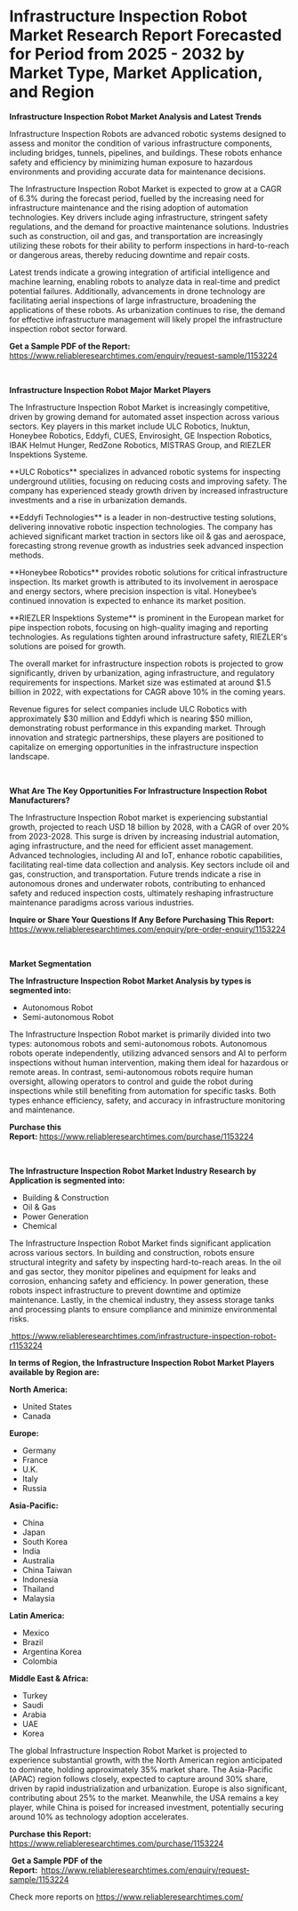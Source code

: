<p><h1>Infrastructure Inspection Robot Market Research Report Forecasted for Period from 2025 -  2032 by Market Type, Market Application, and Region</h1></p><p><strong>Infrastructure Inspection Robot Market Analysis and Latest Trends</strong></p>
<p><p>Infrastructure Inspection Robots are advanced robotic systems designed to assess and monitor the condition of various infrastructure components, including bridges, tunnels, pipelines, and buildings. These robots enhance safety and efficiency by minimizing human exposure to hazardous environments and providing accurate data for maintenance decisions.</p><p>The Infrastructure Inspection Robot Market is expected to grow at a CAGR of 6.3% during the forecast period, fuelled by the increasing need for infrastructure maintenance and the rising adoption of automation technologies. Key drivers include aging infrastructure, stringent safety regulations, and the demand for proactive maintenance solutions. Industries such as construction, oil and gas, and transportation are increasingly utilizing these robots for their ability to perform inspections in hard-to-reach or dangerous areas, thereby reducing downtime and repair costs.</p><p>Latest trends indicate a growing integration of artificial intelligence and machine learning, enabling robots to analyze data in real-time and predict potential failures. Additionally, advancements in drone technology are facilitating aerial inspections of large infrastructure, broadening the applications of these robots. As urbanization continues to rise, the demand for effective infrastructure management will likely propel the infrastructure inspection robot sector forward.</p></p>
<p><strong>Get a Sample PDF of the Report:&nbsp;</strong> <a href="https://www.reliableresearchtimes.com/enquiry/request-sample/1153224?utm_campaign=2464&utm_medium=2&utm_source=Github&utm_content=ia&utm_term=12042025&utm_id=infrastructure-inspection-robot">https://www.reliableresearchtimes.com/enquiry/request-sample/1153224</a></p>
<p>&nbsp;</p>
<p><strong>Infrastructure Inspection Robot Major Market Players</strong></p>
<p><p>The Infrastructure Inspection Robot Market is increasingly competitive, driven by growing demand for automated asset inspection across various sectors. Key players in this market include ULC Robotics, Inuktun, Honeybee Robotics, Eddyfi, CUES, Envirosight, GE Inspection Robotics, IBAK Helmut Hunger, RedZone Robotics, MISTRAS Group, and RIEZLER Inspektions Systeme.</p><p>**ULC Robotics** specializes in advanced robotic systems for inspecting underground utilities, focusing on reducing costs and improving safety. The company has experienced steady growth driven by increased infrastructure investments and a rise in urbanization demands.</p><p>**Eddyfi Technologies** is a leader in non-destructive testing solutions, delivering innovative robotic inspection technologies. The company has achieved significant market traction in sectors like oil & gas and aerospace, forecasting strong revenue growth as industries seek advanced inspection methods.</p><p>**Honeybee Robotics** provides robotic solutions for critical infrastructure inspection. Its market growth is attributed to its involvement in aerospace and energy sectors, where precision inspection is vital. Honeybee’s continued innovation is expected to enhance its market position.</p><p>**RIEZLER Inspektions Systeme** is prominent in the European market for pipe inspection robots, focusing on high-quality imaging and reporting technologies. As regulations tighten around infrastructure safety, RIEZLER's solutions are poised for growth.</p><p>The overall market for infrastructure inspection robots is projected to grow significantly, driven by urbanization, aging infrastructure, and regulatory requirements for inspections. Market size was estimated at around $1.5 billion in 2022, with expectations for CAGR above 10% in the coming years.</p><p>Revenue figures for select companies include ULC Robotics with approximately $30 million and Eddyfi which is nearing $50 million, demonstrating robust performance in this expanding market. Through innovation and strategic partnerships, these players are positioned to capitalize on emerging opportunities in the infrastructure inspection landscape.</p></p>
<p>&nbsp;</p>
<p><strong>What Are The Key Opportunities For Infrastructure Inspection Robot Manufacturers?</strong></p>
<p><p>The Infrastructure Inspection Robot market is experiencing substantial growth, projected to reach USD 18 billion by 2028, with a CAGR of over 20% from 2023-2028. This surge is driven by increasing industrial automation, aging infrastructure, and the need for efficient asset management. Advanced technologies, including AI and IoT, enhance robotic capabilities, facilitating real-time data collection and analysis. Key sectors include oil and gas, construction, and transportation. Future trends indicate a rise in autonomous drones and underwater robots, contributing to enhanced safety and reduced inspection costs, ultimately reshaping infrastructure maintenance paradigms across various industries.</p></p>
<p><strong>Inquire or Share Your Questions If Any Before Purchasing This Report:</strong> <a href="https://www.reliableresearchtimes.com/enquiry/pre-order-enquiry/1153224?utm_campaign=2464&utm_medium=2&utm_source=Github&utm_content=ia&utm_term=12042025&utm_id=infrastructure-inspection-robot">https://www.reliableresearchtimes.com/enquiry/pre-order-enquiry/1153224</a></p>
<p>&nbsp;</p>
<p><strong>Market Segmentation</strong></p>
<p><strong>The Infrastructure Inspection Robot Market Analysis by types is segmented into:</strong></p>
<p><ul><li>Autonomous Robot</li><li>Semi-autonomous Robot</li></ul></p>
<p><p>The Infrastructure Inspection Robot market is primarily divided into two types: autonomous robots and semi-autonomous robots. Autonomous robots operate independently, utilizing advanced sensors and AI to perform inspections without human intervention, making them ideal for hazardous or remote areas. In contrast, semi-autonomous robots require human oversight, allowing operators to control and guide the robot during inspections while still benefiting from automation for specific tasks. Both types enhance efficiency, safety, and accuracy in infrastructure monitoring and maintenance.</p></p>
<p><strong>Purchase this Report:&nbsp;</strong><a href="https://www.reliableresearchtimes.com/purchase/1153224?utm_campaign=2464&utm_medium=2&utm_source=Github&utm_content=ia&utm_term=12042025&utm_id=infrastructure-inspection-robot">https://www.reliableresearchtimes.com/purchase/1153224</a></p>
<p>&nbsp;</p>
<p><strong>The Infrastructure Inspection Robot Market Industry Research by Application is segmented into:</strong></p>
<p><ul><li>Building & Construction</li><li>Oil & Gas</li><li>Power Generation</li><li>Chemical</li></ul></p>
<p><p>The Infrastructure Inspection Robot Market finds significant application across various sectors. In building and construction, robots ensure structural integrity and safety by inspecting hard-to-reach areas. In the oil and gas sector, they monitor pipelines and equipment for leaks and corrosion, enhancing safety and efficiency. In power generation, these robots inspect infrastructure to prevent downtime and optimize maintenance. Lastly, in the chemical industry, they assess storage tanks and processing plants to ensure compliance and minimize environmental risks.</p></p>
<p><a href="https://www.reliableresearchtimes.com/infrastructure-inspection-robot-r1153224?utm_campaign=2464&utm_medium=2&utm_source=Github&utm_content=ia&utm_term=12042025&utm_id=infrastructure-inspection-robot">&nbsp;https://www.reliableresearchtimes.com/infrastructure-inspection-robot-r1153224</a></p>
<p><strong>In terms of Region, the Infrastructure Inspection Robot Market Players available by Region are:</strong></p>
<p>
    <p> <strong> North America: </strong>
        <ul>
            <li>United States</li>
            <li>Canada</li>
        </ul>
        </p> 
    <p> <strong> Europe: </strong>
        <ul>
            <li>Germany</li>
            <li>France</li>
            <li>U.K.</li>
            <li>Italy</li>
            <li>Russia</li>
        </ul>
        </p> 
    <p> <strong> Asia-Pacific: </strong>
        <ul>
            <li>China</li>
            <li>Japan</li>
            <li>South Korea</li>
            <li>India</li>
            <li>Australia</li>
            <li>China Taiwan</li>
            <li>Indonesia</li>
            <li>Thailand</li>
            <li>Malaysia</li>
        </ul>
        </p> 
    <p> <strong> Latin America: </strong>
        <ul>
            <li>Mexico</li>
            <li>Brazil</li>
            <li>Argentina Korea</li>
            <li>Colombia</li>
        </ul>
        </p> 
    <p> <strong> Middle East & Africa: </strong>
        <ul>
            <li>Turkey</li>
            <li>Saudi</li>
            <li>Arabia</li>
            <li>UAE</li>
            <li>Korea</li>
        </ul>
    </p>
    </p>
<p><p>The global Infrastructure Inspection Robot Market is projected to experience substantial growth, with the North American region anticipated to dominate, holding approximately 35% market share. The Asia-Pacific (APAC) region follows closely, expected to capture around 30% share, driven by rapid industrialization and urbanization. Europe is also significant, contributing about 25% to the market. Meanwhile, the USA remains a key player, while China is poised for increased investment, potentially securing around 10% as technology adoption accelerates.</p></p>
<p><strong>Purchase this Report: </strong><a href="https://www.reliableresearchtimes.com/purchase/1153224?utm_campaign=2464&utm_medium=2&utm_source=Github&utm_content=ia&utm_term=12042025&utm_id=infrastructure-inspection-robot">https://www.reliableresearchtimes.com/purchase/1153224</a></p>
<p>&nbsp;<strong>Get a Sample PDF of the Report:&nbsp;&nbsp;</strong><a href="https://www.reliableresearchtimes.com/enquiry/request-sample/1153224?utm_campaign=2464&utm_medium=2&utm_source=Github&utm_content=ia&utm_term=12042025&utm_id=infrastructure-inspection-robot">https://www.reliableresearchtimes.com/enquiry/request-sample/1153224</a></p>
<p><strong></strong></p>
<p>Check more reports on <a href="https://www.reliableresearchtimes.com/?utm_campaign=2464&utm_medium=2&utm_source=Github&utm_content=ia&utm_term=12042025&utm_id=infrastructure-inspection-robot">https://www.reliableresearchtimes.com/</a></p>